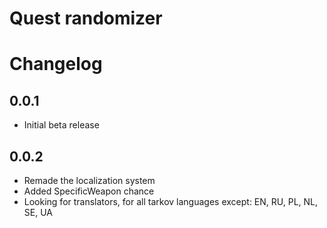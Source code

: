 # Quest randomizer

# Changelog
## 0.0.1
- Initial beta release

## 0.0.2
- Remade the localization system
- Added SpecificWeapon chance
- Looking for translators, for all tarkov languages except: EN, RU, PL, NL, SE, UA